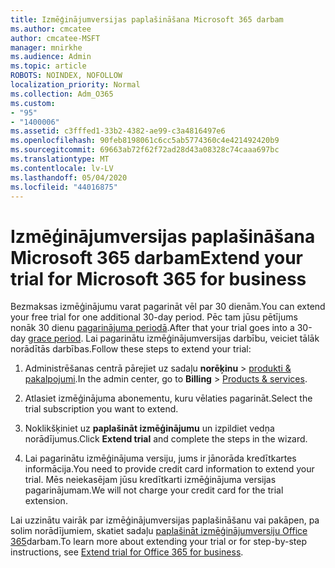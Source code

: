 ```yaml
---
title: Izmēģinājumversijas paplašināšana Microsoft 365 darbam
ms.author: cmcatee
author: cmcatee-MSFT
manager: mnirkhe
ms.audience: Admin
ms.topic: article
ROBOTS: NOINDEX, NOFOLLOW
localization_priority: Normal
ms.collection: Adm_O365
ms.custom:
- "95"
- "1400006"
ms.assetid: c3fffed1-33b2-4382-ae99-c3a4816497e6
ms.openlocfilehash: 90feb8198061c6cc5ab5774360c4e421492420b9
ms.sourcegitcommit: 69663ab72f62f72ad28d43a08328c74caaa697bc
ms.translationtype: MT
ms.contentlocale: lv-LV
ms.lasthandoff: 05/04/2020
ms.locfileid: "44016875"
---
```

# <a name="extend-your-trial-for-microsoft-365-for-business"></a><span data-ttu-id="b3fca-102">Izmēģinājumversijas paplašināšana Microsoft 365 darbam</span><span class="sxs-lookup"><span data-stu-id="b3fca-102">Extend your trial for Microsoft 365 for business</span></span>

<span data-ttu-id="b3fca-103">Bezmaksas izmēģinājumu varat pagarināt vēl par 30 dienām.</span><span class="sxs-lookup"><span data-stu-id="b3fca-103">You can extend your free trial for one additional 30-day period.</span></span> <span data-ttu-id="b3fca-104">Pēc tam jūsu pētījums nonāk 30 dienu [pagarinājuma periodā](https://docs.microsoft.com/alchemyinsights/grace-period-for-microsoft-365-free-trial).</span><span class="sxs-lookup"><span data-stu-id="b3fca-104">After that your trial goes into a 30-day [grace period](https://docs.microsoft.com/alchemyinsights/grace-period-for-microsoft-365-free-trial).</span></span> <span data-ttu-id="b3fca-105">Lai pagarinātu izmēģinājumversijas darbību, veiciet tālāk norādītās darbības.</span><span class="sxs-lookup"><span data-stu-id="b3fca-105">Follow these steps to extend your trial:</span></span>
  
1. <span data-ttu-id="b3fca-106">Administrēšanas centrā pārejiet uz sadaļu **norēķinu** \> [produkti & pakalpojumi](https://portal.office.com/adminportal/home#/subscriptions).</span><span class="sxs-lookup"><span data-stu-id="b3fca-106">In the admin center, go to **Billing** \> [Products & services](https://portal.office.com/adminportal/home#/subscriptions).</span></span>

2. <span data-ttu-id="b3fca-107">Atlasiet izmēģinājuma abonementu, kuru vēlaties pagarināt.</span><span class="sxs-lookup"><span data-stu-id="b3fca-107">Select the trial subscription you want to extend.</span></span>

3. <span data-ttu-id="b3fca-108">Noklikšķiniet uz **paplašināt izmēģinājumu** un izpildiet vedņa norādījumus.</span><span class="sxs-lookup"><span data-stu-id="b3fca-108">Click **Extend trial** and complete the steps in the wizard.</span></span>

4. <span data-ttu-id="b3fca-109">Lai pagarinātu izmēģinājuma versiju, jums ir jānorāda kredītkartes informācija.</span><span class="sxs-lookup"><span data-stu-id="b3fca-109">You need to provide credit card information to extend your trial.</span></span> <span data-ttu-id="b3fca-110">Mēs neiekasējam jūsu kredītkarti izmēģinājuma versijas pagarinājumam.</span><span class="sxs-lookup"><span data-stu-id="b3fca-110">We will not charge your credit card for the trial extension.</span></span>

<span data-ttu-id="b3fca-111">Lai uzzinātu vairāk par izmēģinājumversijas paplašināšanu vai pakāpen, pa solim norādījumiem, skatiet sadaļu [paplašināt izmēģinājumversiju Office 365](https://docs.microsoft.com/microsoft-365/commerce/extend-your-trial)darbam.</span><span class="sxs-lookup"><span data-stu-id="b3fca-111">To learn more about extending your trial or for step-by-step instructions, see [Extend trial for Office 365 for business](https://docs.microsoft.com/microsoft-365/commerce/extend-your-trial).</span></span>
